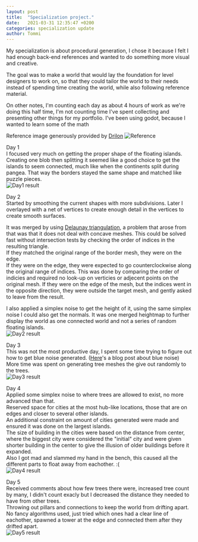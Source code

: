 ```yaml
---
layout: post
title:  "Specialization project."
date:   2021-03-31 12:35:47 +0200
categories: specialization update
author: Tommi
---
```

My specialization is about procedural generation, I chose it because I felt I had enough back-end references and wanted to do something more visual and creative.

The goal was to make a world that would lay the foundation for level designers to work on, so that they could tailor the world to their needs instead of spending time creating the world, while also following reference material.

On other notes, I'm counting each day as about 4 hours of work as we're doing this half time, I'm not counting time I've spent collecting and presenting other things for my portfolio. I've been using godot, because I wanted to learn some of the math 

Reference image generously provided by [Drilon](https://drilonsadiku.artstation.com/)
![Reference](/images/spec_ref_art.png)  

Day 1  
I focused very much on getting the proper shape of the floating islands.
Creating one blob then splitting it seemed like a good choice to get the islands to seem connected, much like when the continents split during pangea. That way the borders stayed the same shape and matched like puzzle pieces.  
![Day1 result](/images/spec_day1_1.gif)  

Day 2  
Started by smoothing the current shapes with more subdivisions. Later I overlayed with a net of vertices to create enough detail in the vertices to create smooth surfaces.  

It was merged by using [Delaunay triangulation](https://en.wikipedia.org/wiki/Delaunay_triangulation), a problem that arose from that was that it does not deal with concave meshes. This could be solved fast without intersection tests by checking the order of indices in the resulting triangle.  
If they matched the original range of the border mesh, they were on the edge.  
If they were on the edge, they were expected to go counterclockwise along the original range of indices. This was done by comparing the order of indicies and required no look-up on verticies or adjecent points on the original mesh.
If they were on the edge of the mesh, but the indices went in the opposite direction, they were outside the target mesh, and gently asked to leave from the result.  

I also applied a simplex noise to get the height of it, using the same simplex noise I could also get the normals. It was one merged heightmap to further display the world as one connected world and not a series of random floating islands.  
![Day2 result](/images/spec_day2_1.gif)  

Day 3  
This was not the most productive day, I spent some time trying to figure out how to get blue noise generated. ([Here](https://blog.demofox.org/2017/10/20/generating-blue-noise-sample-points-with-mitchells-best-candidate-algorithm/)'s a blog post about blue noise)  
More time was spent on generating tree meshes the give out randomly to the trees.  
![Day3 result](/images/spec_day3_1.gif)  

Day 4  
Applied some simplex noise to where trees are allowed to exist, no more advanced than that.  
Reserved space for cities at the most hub-like locations, those that are on edges and closer to several other islands.  
An additional constraint on amount of cities generated were made and ensured it was done on the largest islands.  
The size of building in the cities were based on the distance from center, where the biggest city were considered the "initial" city and were given shorter building in the center to give the illusion of older buildings before it expanded.  
Also I got mad and slammed my hand in the bench, this caused all the different parts to float away from eachother. :(  
![Day4 result](/images/spec_day4_1.gif)  

Day 5  
Received comments about how few trees there were, increased tree count by many, I didn't count exacly but I decreased the distance they needed to have from other trees.  
Throwing out pillars and connections to keep the world from drifting apart. No fancy algorithms used, just tried which ones had a clear line of eachother, spawned a tower at the edge and connected them after they drifted apart.  
![Day5 result](/images/spec_day5_1.png)  
